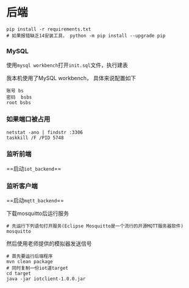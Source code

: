 # 后端

```shell
pip install -r requirements.txt
# 如果报错缺乏14安装工具， python -m pip install --upgrade pip
```

### MySQL

使用`mysql workbench`打开`init.sql`文件，执行建表

我本机使用了MySQL workbench， 具体来说配置如下

```shell
账号 bs
密码  bsbs
root bsbs
```

### 如果端口被占用

```shell
netstat -ano | findstr :3306
taskkill /F /PID 5748
```

### 监听前端

 ==启动`iot_backend`==

### 监听客户端

==启动`mqtt_backend`==

下载mosquitto后运行服务

```shell
# 先运行下列语句打开服务(Eclipse Mosquitto是一个流行的开源MQTT服务器软件)
mosquitto
```

然后使用老师提供的模拟器发送信号

```shell
# 首先要运行后端程序
mvn clean package
# 同时复制一份iot道target
cd target
java -jar iotclient-1.0.0.jar
```
